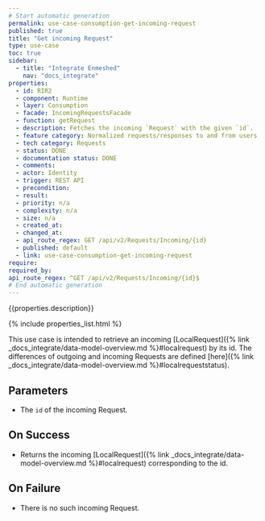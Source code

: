 ```yaml
---
# Start automatic generation
permalink: use-case-consumption-get-incoming-request
published: true
title: "Get incoming Request"
type: use-case
toc: true
sidebar:
  - title: "Integrate Enmeshed"
    nav: "docs_integrate"
properties:
  - id: RIR2
  - component: Runtime
  - layer: Consumption
  - facade: IncomingRequestsFacade
  - function: getRequest
  - description: Fetches the incoming `Request` with the given `id`.
  - feature category: Normalized requests/responses to and from users
  - tech category: Requests
  - status: DONE
  - documentation status: DONE
  - comments:
  - actor: Identity
  - trigger: REST API
  - precondition:
  - result:
  - priority: n/a
  - complexity: n/a
  - size: n/a
  - created_at:
  - changed_at:
  - api_route_regex: GET /api/v2/Requests/Incoming/{id}
  - published: default
  - link: use-case-consumption-get-incoming-request
require:
required_by:
api_route_regex: ^GET /api/v2/Requests/Incoming/{id}$
# End automatic generation
---
```


{{properties.description}}

{% include properties_list.html %}

This use case is intended to retrieve an incoming [LocalRequest]({% link _docs_integrate/data-model-overview.md %}#localrequest) by its id. The differences of outgoing and incoming Requests are defined [here]({% link _docs_integrate/data-model-overview.md %}#localrequeststatus).

## Parameters

- The `id` of the incoming Request.

## On Success

- Returns the incoming [LocalRequest]({% link _docs_integrate/data-model-overview.md %}#localrequest) corresponding to the id.

## On Failure

- There is no such incoming Request.
